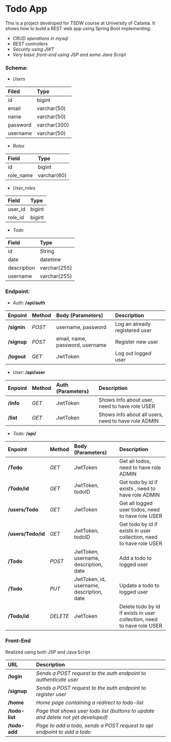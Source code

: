 # Todo App
This is a project developed for TSDW course at University of Catania. It shows how to build a REST web app using Spring Boot implementing:
* *CRUD operations in mysql*
* *REST controllers*
* *Security using JWT*
* *Very basic front-end using JSP and some Java Script*

### Schema:
- *Users*

| Filed | Type |
| :------- | :------- |
| id | bigint |
| email | varchar(50) |
| name | varchar(50) |
| password | varchar(300) |
| username | varchar(50) |

- *Roles*

| Field | Type |
| :------- | :------- |
| id | bigint |
| role_name | varchar(60) |

- *User_roles*

| Field | Type |
| :------- | :------- |
| user_id | bigint |
| role_id | bigint |

- *Todo*

| Field | Type |
| :------- | :------- |
| id | String |
| date | datetime |
| description | varchar(255) |
| username | varchar(255) |

### Endpoint:
- *Auth:* **/api/auth**

| Enpoint | Method |  Body (Parameters) | Description |  
| :------- | :------- | :------- | :------- | 
| **/signin** | *POST* | username, password  | Log an already registered user |
| **/signup** | *POST* | email, name,  password, username | Register new user |
| **/logout** | *GET* | JwtToken | Log out logged user |  

- *User:* **/api/user**

| Enpoint | Method |  Auth (Parameters) | Description |  
| :------- | :------- | :------- | :------- |
| **/info** | *GET* | JwtToken | Shows info about user, need to have role USER |
| **/list** | *GET* | JwtToken | Shows info about all users, need to have role ADMIN |

- *Todo:* **/api/**

 Enpoint | Method |  Body (Parameters) | Description | 
| :------- | :------- | :------- | :------- |
| **/Todo** | *GET*  | JwtToken | Get all todos, need to have role ADMIN |
| **/Todo/id** | *GET*  | JwtToken, todoID | Get todo by id if exists , need to have role ADMIN |
| **/users/Todo** | *GET*  | JwtToken | Get all logged user todos, need to have role USER |
| **/users/Todo/id** | *GET*  | JwtToken, todoID | Get todo by id if exists in user collection, need to have role USER |
| **/Todo** | *POST* | JwtToken, username, description, date | Add a todo to logged user |
| **/Todo** | *PUT* | JwtToken, id, username, description, date | Update a todo to logged user |
| **/Todo/id** | *DELETE* | JwtToken | Delete todo by id if exists in user collection, need to have role USER |

### Front-End
Realized using both JSP and Java Script

| URL | Description |  
| :------- | :------- |
| **/login** | *Sends a POST request to the auth endpoint to authenticate user* |
| **/signup** | *Sends a POST request to the auth endpoint to register user* |
| **/home** | *Home page containing a redirect to todo-list* |
| **/todo-list** | *Page that shows user todo list (buttons to update and delete not yet developed)* |
| **/todo-add** | *Page to add a todo, sends a POST request to api endpoint to add a todo* |
